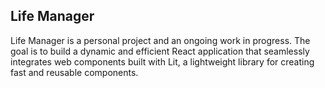 ## Life Manager

Life Manager is a personal project and an ongoing work in progress. The goal is to build a dynamic and efficient React application that seamlessly integrates web components built with Lit, a lightweight library for creating fast and reusable components.
